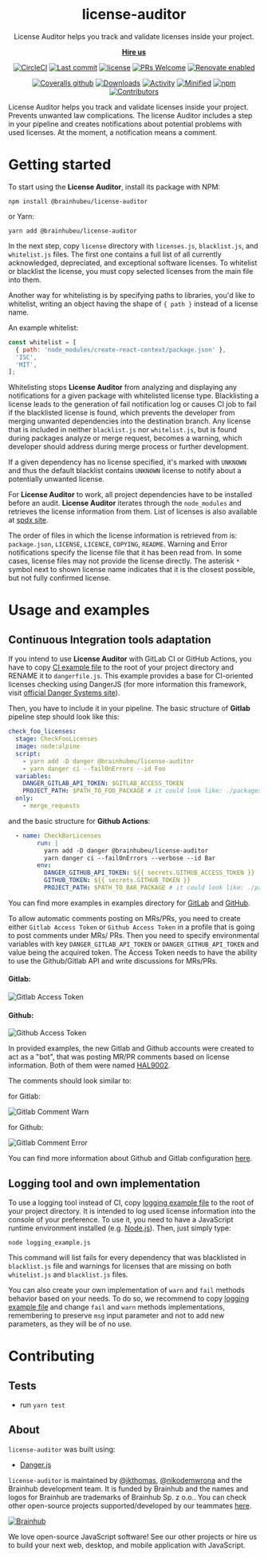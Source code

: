 <br/>
<h1 align="center">
  license-auditor
</h1>

<p align="center">
  License Auditor helps you track and validate licenses inside your project.
</p>

<p align="center">
  <strong>
    <a href="https://brainhub.eu/contact/">Hire us</a>
  </strong>
</p>

<div align="center">

  [![CircleCI](https://circleci.com/gh/brainhubeu/license-auditor.svg?style=svg)](https://circleci.com/gh/brainhubeu/license-auditor)
  [![Last commit](https://img.shields.io/github/last-commit/brainhubeu/license-auditor.svg)](https://github.com/brainhubeu/license-auditor/commits/master)
  [![license](https://img.shields.io/npm/l/@brainhubeu/license-auditor.svg)](https://github.com/brainhubeu/license-auditor/blob/master/LICENSE.md)
  [![PRs Welcome](https://img.shields.io/badge/PRs-welcome-brightgreen.svg)](http://makeapullrequest.com)
  [![Renovate enabled](https://img.shields.io/badge/renovate-enabled-brightgreen.svg)](https://renovatebot.com/)

  [![Coveralls github](https://img.shields.io/coveralls/github/brainhubeu/license-auditor.svg)](https://coveralls.io/github/brainhubeu/license-auditor?branch=master)
  [![Downloads](https://img.shields.io/npm/dm/@brainhubeu/license-auditor?color=blue)](https://www.npmjs.com/package/@brainhubeu/license-auditor)
  [![Activity](https://img.shields.io/github/commit-activity/m/brainhubeu/license-auditor.svg)](https://github.com/brainhubeu/license-auditor/commits/master)
  [![Minified](https://img.shields.io/bundlephobia/min/@brainhubeu/license-auditor?label=minified)](https://www.npmjs.com/package/@brainhubeu/license-auditor)
  [![npm](https://img.shields.io/npm/v/@brainhubeu/license-auditor.svg)](https://www.npmjs.com/package/@brainhubeu/license-auditor)
  [![Contributors](https://img.shields.io/github/contributors/brainhubeu/license-auditor?color=blue)](https://github.com/brainhubeu/license-auditor/graphs/contributors)

</div>

License Auditor helps you track and validate licenses inside your project. Prevents unwanted law complications. The license Auditor includes a step in your pipeline and creates notifications about potential problems with used licenses. At the moment, a notification means a comment.

# Getting started

To start using the **License Auditor**, install its package with NPM:

```command
npm install @brainhubeu/license-auditor
```

or Yarn:

```command
yarn add @brainhubeu/license-auditor
```

In the next step, copy `license` directory with `licenses.js`, `blacklist.js`, and `whitelist.js` files. The first one contains a full list of all currently acknowledged, depreciated, and exceptional software licenses. To whitelist or blacklist the license, you must copy selected licenses from the main file into them.

Another way for whitelisting is by specifying paths to libraries, you'd like to whitelist, writing an object having the shape of `{ path }` instead of a license name.

An example whitelist:
```js
const whitelist = [
  { path: 'node_modules/create-react-context/package.json' },
  'ISC',
  'MIT',
];
```

Whitelisting stops **License Auditor** from analyzing and displaying any notifications for a given package with whitelisted license type. Blacklisting a license leads to the generation of fail notification log or causes CI job to fail if the blacklisted license is found, which prevents the developer from merging unwanted dependencies into the destination branch. Any license that is included in neither `blacklist.js` nor `whitelist.js`, but is found during packages analyze or merge request, becomes a warning, which developer should address during merge process or further development.

If a given dependency has no license specified, it's marked with `UNKNOWN` and thus the default blacklist contains `UNKNOWN` license to notify about a potentially unwanted license.

For **License Auditor** to work, all project dependencies have to be installed before an audit. **License Auditor** iterates through the `node_modules` and retrieves the license information from them. List of licenses is also available at [spdx site](https://spdx.org/licenses/).

The order of files in which the license information is retrieved from is: `package.json`, `LICENSE`, `LICENCE`, `COPYING`, `README`. Warning and Error notifications specify the license file that it has been read from. In some cases, license files may not provide the license directly. The asterisk `*` symbol next to shown license name indicates that it is the closest possible, but not fully confirmed license.

# Usage and examples

## Continuous Integration tools adaptation

If you intend to use **License Auditor** with GitLab CI or GitHub Actions, you have to copy [CI example file](./examples/ci_example.js) to the root of your project directory and RENAME it to `dangerfile.js`. This example provides a base for CI-oriented licenses checking using DangerJS (for more information this framework, visit [official Danger Systems site](https://danger.systems/js/)).

Then, you have to include it in your pipeline. The basic structure of **Gitlab** pipeline step should look like this:

```yaml
check_foo_licenses:
  stage: CheckFooLicenses
  image: node:alpine
  script:
    - yarn add -D danger @brainhubeu/license-auditor
    - yarn danger ci --failOnErrors --id Foo
  variables:
    DANGER_GITLAB_API_TOKEN: $GITLAB_ACCESS_TOKEN
    PROJECT_PATH: $PATH_TO_FOO_PACKAGE # it could look like: ./packages/web or ./server
  only:
    - merge_requests
```

and the basic structure for **Github Actions**:

```yaml
  - name: CheckBarLicenses
        run: |
          yarn add -D danger @brainhubeu/license-auditor
          yarn danger ci --failOnErrors --verbose --id Bar
        env:
          DANGER_GITHUB_API_TOKEN: ${{ secrets.GITHUB_ACCESS_TOKEN }}
          GITHUB_TOKEN: ${{ secrets.GITHUB_TOKEN }}
          PROJECT_PATH: $PATH_TO_BAR_PACKAGE # it could look like: ./packages/web or ./server
```

You can find more examples in examples directory for [GitLab](./examples/gitlab) and [GitHub](./examples/github).

To allow automatic comments posting on MRs/PRs, you need to create either `Gitlab Access Token` or `Github Access Token` in a profile that is going to post comments
under MRs/ PRs. Then you need to specify environmental variables with key `DANGER_GITLAB_API_TOKEN` or `DANGER_GITHUB_API_TOKEN` and value being the acquired token.
The Access Token needs to have the ability to use the Github/Gitlab API and write discussions for MRs/PRs.

#### Gitlab:

![Gitlab Access Token](./assets/gitlab_access_token_screenshot.png)

#### Github:

![Github Access Token](./assets/github_access_token_screenshot.png)

In provided examples, the new Gitlab and Github accounts were created to act as a "bot", that was posting MR/PR comments based on license information. Both of them were named [HAL9002](https://en.wikipedia.org/wiki/HAL_9000).

The comments should look similar to:

for Gitlab:

![Gitlab Comment Warn](./assets/gitlab_comments.png)

for Github:

![Gitlab Comment Error](./assets/github_comments.png)

You can find more information about Github and Gitlab configuration [here](https://danger.systems/js/guides/getting_started.html).

## Logging tool and own implementation

To use a logging tool instead of CI, copy [logging example file](./examples/logging_example.js) to the root of your project directory. It is intended to log used license information into the console of your preference. To use it, you need to have a JavaScript runtime environment installed (e.g. [Node.js](https://nodejs.org/en/)). Then, just simply type:

```command
node logging_example.js
```

This command will list fails for every dependency that was blacklisted in `blacklist.js` file and warnings for licenses that are missing on both `whitelist.js` and `blacklist.js` files.

You can also create your own implementation of `warn` and `fail` methods behavior based on your needs. To do so, we recommend to copy [logging example file](./examples/logging_example.js) and change `fail` and `warn` methods implementations, remembering to preserve `msg` input parameter and not to add new parameters, as they will be of no use.

# Contributing

## Tests
- run `yarn test`

## About

`license-auditor` was built using:

- [Danger.js](https://danger.systems/js/)

`license-auditor` is maintained by [@jkthomas](https://github.com/jkthomas), [@nikodemwrona](https://github.com/NikodemWrona) and the Brainhub development team. It is funded by Brainhub and the names and logos for Brainhub are trademarks of Brainhub Sp. z o.o.. You can check other open-source projects supported/developed by our teammates [here](https://brainhub.eu/?utm_source=github).

[![Brainhub](https://brainhub.eu/brainhub.svg)](https://brainhub.eu/?utm_source=github)

We love open-source JavaScript software! See our other projects or hire us to build your next web, desktop, and mobile application with JavaScript.
